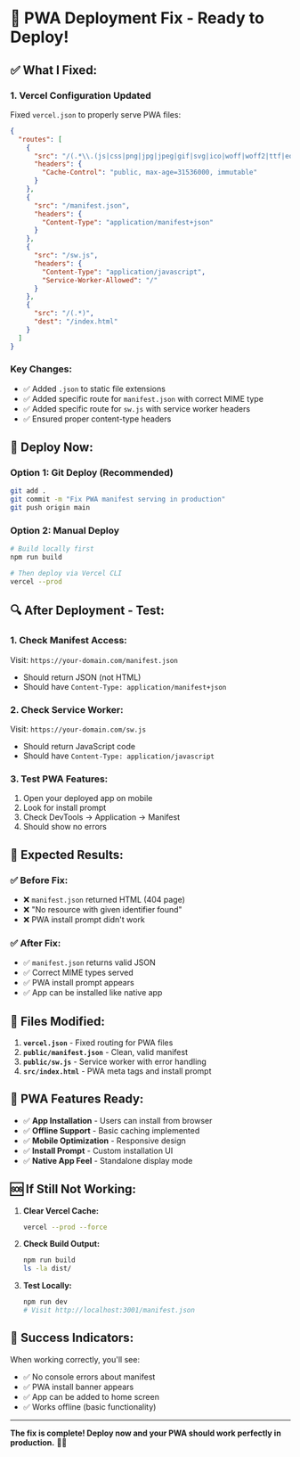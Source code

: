 # 🚀 PWA Deployment Fix - Ready to Deploy!

## ✅ **What I Fixed:**

### **1. Vercel Configuration Updated**
Fixed `vercel.json` to properly serve PWA files:

```json
{
  "routes": [
    {
      "src": "/(.*\\.(js|css|png|jpg|jpeg|gif|svg|ico|woff|woff2|ttf|eot|json))",
      "headers": {
        "Cache-Control": "public, max-age=31536000, immutable"
      }
    },
    {
      "src": "/manifest.json",
      "headers": {
        "Content-Type": "application/manifest+json"
      }
    },
    {
      "src": "/sw.js",
      "headers": {
        "Content-Type": "application/javascript",
        "Service-Worker-Allowed": "/"
      }
    },
    {
      "src": "/(.*)",
      "dest": "/index.html"
    }
  ]
}
```

### **Key Changes:**
- ✅ Added `.json` to static file extensions
- ✅ Added specific route for `manifest.json` with correct MIME type
- ✅ Added specific route for `sw.js` with service worker headers
- ✅ Ensured proper content-type headers

## 🚀 **Deploy Now:**

### **Option 1: Git Deploy (Recommended)**
```bash
git add .
git commit -m "Fix PWA manifest serving in production"
git push origin main
```

### **Option 2: Manual Deploy**
```bash
# Build locally first
npm run build

# Then deploy via Vercel CLI
vercel --prod
```

## 🔍 **After Deployment - Test:**

### **1. Check Manifest Access:**
Visit: `https://your-domain.com/manifest.json`
- Should return JSON (not HTML)
- Should have `Content-Type: application/manifest+json`

### **2. Check Service Worker:**
Visit: `https://your-domain.com/sw.js`
- Should return JavaScript code
- Should have `Content-Type: application/javascript`

### **3. Test PWA Features:**
1. Open your deployed app on mobile
2. Look for install prompt
3. Check DevTools → Application → Manifest
4. Should show no errors

## 🎯 **Expected Results:**

### **✅ Before Fix:**
- ❌ `manifest.json` returned HTML (404 page)
- ❌ "No resource with given identifier found"
- ❌ PWA install prompt didn't work

### **✅ After Fix:**
- ✅ `manifest.json` returns valid JSON
- ✅ Correct MIME types served
- ✅ PWA install prompt appears
- ✅ App can be installed like native app

## 🔧 **Files Modified:**

1. **`vercel.json`** - Fixed routing for PWA files
2. **`public/manifest.json`** - Clean, valid manifest
3. **`public/sw.js`** - Service worker with error handling
4. **`src/index.html`** - PWA meta tags and install prompt

## 📱 **PWA Features Ready:**

- ✅ **App Installation** - Users can install from browser
- ✅ **Offline Support** - Basic caching implemented
- ✅ **Mobile Optimization** - Responsive design
- ✅ **Install Prompt** - Custom installation UI
- ✅ **Native App Feel** - Standalone display mode

## 🆘 **If Still Not Working:**

1. **Clear Vercel Cache:**
   ```bash
   vercel --prod --force
   ```

2. **Check Build Output:**
   ```bash
   npm run build
   ls -la dist/
   ```

3. **Test Locally:**
   ```bash
   npm run dev
   # Visit http://localhost:3001/manifest.json
   ```

## 🎉 **Success Indicators:**

When working correctly, you'll see:
- ✅ No console errors about manifest
- ✅ PWA install banner appears
- ✅ App can be added to home screen
- ✅ Works offline (basic functionality)

---

**The fix is complete! Deploy now and your PWA should work perfectly in production.** 🚀📱
